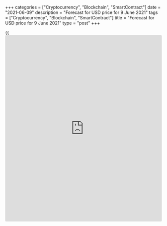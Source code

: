 +++
categories = ["Cryptocurrency", "Blockchain", "SmartContract"]
date = "2021-06-09"
description = "Forecast for USD price for 9 June 2021"
tags = ["Cryptocurrency", "Blockchain", "SmartContract"]
title = "Forecast for USD price for 9 June 2021"
type = "post"
+++

{{<iframe id="large-banner" src="https://www.bounty.group/#slide=21.0" width="100%" height="600" scrolling="no" style="border: 0px solid rgb(216, 221, 230); border-radius: 3px;">}}

2021-06-09

2021-06-09

Dollar growing impatient. Forecast as of 09.06.2021Dmitri Demidenko

As long as the global economy's recovery remains uneven, the only
important factor in the USD index's fall is the Fed's inaction. However,
everything may change if the US inflation continues growing. Let’s
discuss it and make a trading plan for the [EURUSD][1].

## Weekly fundamental forecast for dollar

The more you get, the more you want. Dollar-the-King has shared its
power politely with other currencies, and [investor](https://www.fintechee.com/tutorial-for-forex-trading/investor-mode/)s are now wondering
how long it will look through its fingers at their growing appetites.
Rumor has it that the USD index'15-month downward trend may end if the
Fed normalizes monetary [policy](https://www.fintechee.com/policy/) faster than expected. Investors are
looking for hints, and the US inflation figures may become one in May.

The same scheme is usually applied for an economy to recover after a
recession: governments prescribe a medicine in the form of fiscal and
monetary stimuli for weak economies, and they gradually recover. The US
usually does more than other countries, thus helping its GDP to grow
faster. Still, the dollar can't take advantage of the economic growth
divergence as all the other countries reap the benefits of the US
economic expansion. What's more, the global GDP's synchronous recovery
worsens the greenback's fall, and only the normalization of monetary
[policy](https://www.fintechee.com/policy/) can save the dollar. Thus, some changes were brought to the usual
scheme in 2021.

First, the Fed changed its position. Second, there isn't any synchronous
global economic recovery. According to Global Economic Prospects, 94% of
high-income countries will return to their pre-recession GDP levels
within two years, whereas that result is expected to be 40% in low-
income countries. These would be the highest and the lowest ratios in
such a short period after any recession since World War II.

### Global economic recovery



 _Source: Financial Times._

The reasons are different scales of vaccination and monetary support. In
high-income countries, fiscal support averaged 17%. Monetary support was
15 % of GDP. In developing countries, fiscal and monetary support
amounted to 5% and 3%, respectively. So, the global economy can't
compete with the US one for now, and the Fed's inaction is the only
significant factor in the USD's weakening. If inflation grows too fast,
the central bank may step in unexpectedly.

A new trading war might hit [EURUSD][1] bulls like a bucket of cold
water. The White House is considering new tariffs on Chinese imports of
rare earth magnets that may threaten US national security. Many
[investor](https://www.fintechee.com/tutorial-for-forex-trading/investor-mode/)s expected that Joe Biden would take a more conciliatory
approach to China, but he didn't. Biden’s ban on American investment in
Chinese firms is even larger than Trump's.

 **Weekly trading plan for**[ **EURUSD**][1] ****

The market is now waiting for US inflation data and the ECB's meeting
results. If the last day ahead of those important events is as dull as
the two previous ones, we might see an explosion on 10 June. On the
contrary, the[ EURUSD][1]'s rumor-based fall below 1.216 will let us buy
the pair on facts.



## Price chart of EURUSD in real time mode

The content of this article reflects the author’s opinion and does not
necessarily reflect the official position of LiteForex. The material
published on this page is provided for informational purposes only and
should not be considered as the provision of investment advice for the
purposes of Directive 2004/39/EC.

Rate this article:

{{value}}

( {{count}} {{title}} )

   1. my.liteforex.com/trading/chart?symbol=EURUSD&returnUrl=true